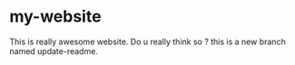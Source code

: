 # my-website
This is really awesome website.
Do u really think so ?
this is a new branch named update-readme.
